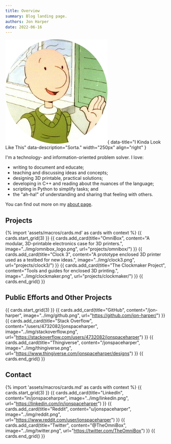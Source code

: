 ```yaml
---
title: Overview
summary: Blog landing page.
authors: Jon Harper
date: 2022-06-16
---
```


![What I May or May Not Look Like](img/doug.png){ data-title="I Kinda Look Like This" data-description="Sorta." width="250px" align="right" }

I'm a technology- and information-oriented problem solver. I love:

- writing to document and educate;
- teaching and discussing ideas and concepts;
- designing 3D printable, practical solutions;
- developing in C++ and reading about the nuances of the language;
- scripting in Python to simplify tasks; and
- the "ah-ha!" of understanding and sharing that feeling with others.

You can find out more on my [about page](about.md).

## Projects

{% import 'assets/macros/cards.md' as cards with context %}
{{ cards.start_grid(3) }}
{{ cards.add_card(title="OmniBox", content="A modular, 3D-printable electronics case for 3D printers.", image="../img/omnibox_logo.png", url="projects/omnibox/") }}
{{ cards.add_card(title="Clock 3", content="A prototype enclosed 3D printer used as a testbed for new ideas.", image="../img/clock3.png", url="projects/clock3/") }}
{{ cards.add_card(title="The Clockmaker Project", content="Tools and guides for enclosed 3D printing.", image="../img/clockmaker.png", url="projects/clockmaker/") }}
{{ cards.end_grid() }}

## Public Efforts and Other Projects

{{ cards.start_grid(3) }}
{{ cards.add_card(title="GitHub", content="/jon-harper", image="../img/github.png", url="https://github.com/jon-harper/") }}
{{ cards.add_card(title="Stack Overflow", content="/users/4732082/jonspaceharper", image="../img/stackoverflow.png", url="https://stackoverflow.com/users/4732082/jonspaceharper") }}
{{ cards.add_card(title="Thingiverse", content="/jonspaceharper", image="../img/thingiverse.png", url="https://www.thingiverse.com/jonspaceharper/designs") }}
{{ cards.end_grid() }}

## Contact

{% import 'assets/macros/cards.md' as cards with context %}
{{ cards.start_grid(3) }}
{{ cards.add_card(title="LinkedIn", content="in/jonspaceharper", image="../img/linkedin.png", url="https://linkedin.com/in/jonspaceharper") }}
{{ cards.add_card(title="Reddit", content="u/jonspaceharper", image="../img/reddit.png", url="https://www.reddit.com/user/jonspaceharper") }}
{{ cards.add_card(title="Twitter", content="@TheOmniBox", image="../img/twitter.png", url="https://twitter.com/TheOmniBox") }}
{{ cards.end_grid() }}

